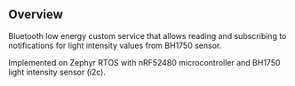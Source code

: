 ## Overview

Bluetooth low energy custom service that allows reading and subscribing to notifications for light intensity values from BH1750 sensor. 

Implemented on Zephyr RTOS with nRF52480 microcontroller and BH1750 light intensity sensor (i2c).
